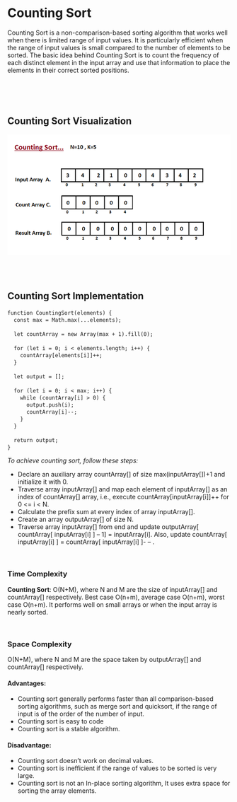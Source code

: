 # **Counting Sort**

<p>
Counting Sort is a non-comparison-based sorting algorithm that works well when there is limited range of input values. It is particularly efficient when the range of input values is small compared to the number of elements to be sorted. The basic idea behind Counting Sort is to count the frequency of each distinct element in the input array and use that information to place the elements in their correct sorted positions.
</p>

<br/>
<br/>
<br/>

## Counting Sort Visualization

![Counting sort gif](../public/gifs/counting-sort.gif)

<br/>
<br/>

## Counting Sort Implementation

```
function CountingSort(elements) {
  const max = Math.max(...elements);

  let countArray = new Array(max + 1).fill(0);

  for (let i = 0; i < elements.length; i++) {
    countArray[elements[i]]++;
  }

  let output = [];

  for (let i = 0; i < max; i++) {
    while (countArray[i] > 0) {
      output.push(i);
      countArray[i]--;
    }
  }

  return output;
}

```

_To achieve counting sort, follow these steps:_

- Declare an auxiliary array countArray[] of size max(inputArray[])+1 and initialize it with 0.
- Traverse array inputArray[] and map each element of inputArray[] as an index of countArray[] array, i.e., execute countArray[inputArray[i]]++ for 0 <= i < N.
- Calculate the prefix sum at every index of array inputArray[].
- Create an array outputArray[] of size N.
- Traverse array inputArray[] from end and update outputArray[ countArray[ inputArray[i] ] – 1] = inputArray[i]. Also, update countArray[ inputArray[i] ] = countArray[ inputArray[i] ]- – .

<br />

### Time Complexity

**Counting Sort**: O(N+M), where N and M are the size of inputArray[] and countArray[] respectively.
Best case O(n+m), average case O(n+m), worst case O(n+m). It performs well on small arrays or when the input array is nearly sorted.

<br />

### Space Complexity

O(N+M), where N and M are the space taken by outputArray[] and countArray[] respectively.

#### Advantages:

- Counting sort generally performs faster than all comparison-based sorting algorithms, such as merge sort and quicksort, if the range of input is of the order of the number of input.
- Counting sort is easy to code
- Counting sort is a stable algorithm.

#### Disadvantage:

- Counting sort doesn’t work on decimal values.
- Counting sort is inefficient if the range of values to be sorted is very large.
- Counting sort is not an In-place sorting algorithm, It uses extra space for sorting the array elements.
